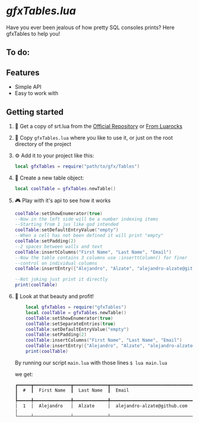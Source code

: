 # *gfxTables.lua*
Have you ever been jealous of how pretty SQL consoles prints?
Here gfxTables to help you!

## To do:

## Features
- Simple API
- Easy to work with

## Getting started
1. 📡 Get a copy of srt.lua from the [Official Repository](https://github.com/alejandro-alzate/gfxTables.lua?tab=License-1-ov-file) or [From Luarocks](https://www.youtube.com/watch?v=dQw4w9WgXcQ&pp=ygUJcmljayByb2xs)
2. 💾 Copy `gfxTables.lua` where you like to use it, or just on the root directory of the project
3. ⚙ Add it to your project like this:<br>
	```lua
	local gfxTables = require("path/to/gfx/Tables")
	```

4. 📃 Create a new table object:
	```lua
	local coolTable = gfxTables.newTable()
	```

5. 🎮 Play with it's api to see how it works
	```lua
	coolTable:setShowEnumerator(true)
	--Now in the left side will be a number indexing items
	--Starting from 1 jus like god intended
	coolTable:setDefaultEntryValue("empty")
	--When a cell has not been defined it will print "empty"
	coolTable:setPadding(2)
	--2 spaces between walls and text
	coolTable:insertColumns("First Name", "Last Name", "Email")
	--Now the table contains 3 columns use :inserttColumn() for finer
	--control on individual columns
	coolTable:insertEntry({"Alejandro", "Alzate", "alejandro-alzate@github.com"})

	--Not joking just print it directly
	print(coolTable)
	```
6. 💎 Look at that beauty and profit!
	```lua
		local gfxTables = require("gfxTables")
		local coolTable = gfxTables.newTable()
		coolTable:setShowEnumerator(true)
		coolTable:setSeparateEntries(true)
		coolTable:setDefaultEntryValue("empty")
		coolTable:setPadding(2)
		coolTable:insertColumns("First Name", "Last Name", "Email")
		coolTable:insertEntry({"Alejandro", "Alzate", "alejandro-alzate@github.com"})
		print(coolTable)
	```

	By running our script `main.lua` with those lines
	`$ lua main.lua`

	we get:
	```
	┏━━━━━┳━━━━━━━━━━━━━━┳━━━━━━━━━━━━━┳━━━━━━━━━━━━━━━━━━━━━━━━━━━━━━━┓
	┃  #  ┃  First Name  ┃  Last Name  ┃  Email                        ┃
	┡━━━━━╇━━━━━━━━━━━━━━╇━━━━━━━━━━━━━╇━━━━━━━━━━━━━━━━━━━━━━━━━━━━━━━┩
	|  1  |  Alejandro   |  Alzate     |  alejandro-alzate@github.com  |
	└─────┴──────────────┴─────────────┴───────────────────────────────┘
	```
